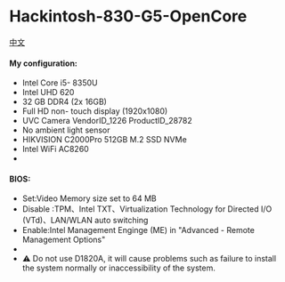 # Hackintosh-830-G5-OpenCore
[中文](https://github.com/danceking/Hackintosh-830-G5-OpenCore/readme_cn.md)
#### My configuration:
- Intel Core i5- 8350U 
- Intel UHD 620 
- 32 GB DDR4 (2x 16GB) 
- Full HD non- touch display (1920x1080) 
- UVC Camera VendorID_1226 ProductID_28782 
- No ambient light sensor 
- HIKVISION C2000Pro 512GB M.2 SSD NVMe 
- Intel WiFi AC8260
- 
#### BIOS: 
- Set:Video Memory size set to 64 MB 
- Disable :TPM、Intel TXT、Virtualization Technology for Directed I/O (VTd)、LAN/WLAN auto switching 
- Enable:Intel Management Enginge (ME) in "Advanced -  Remote Management Options"
- 
- ⚠️ Do not use D1820A, it will cause problems such as failure to install the system normally or inaccessibility of the system.